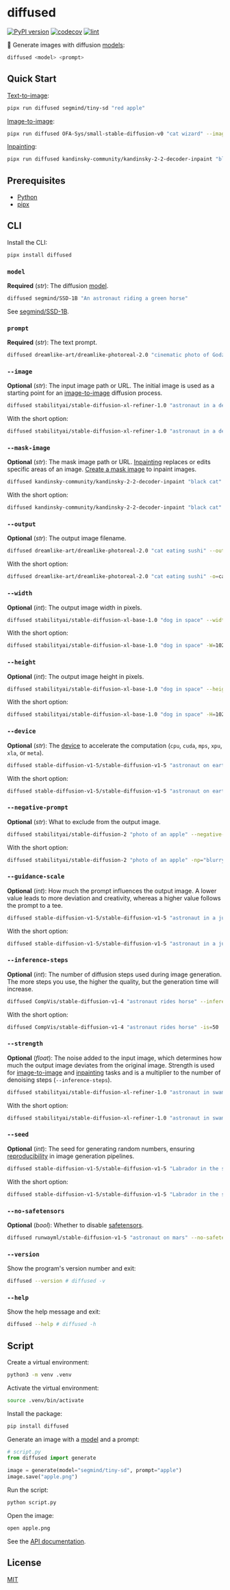 # diffused

[![PyPI version](https://badgen.net/pypi/v/diffused)](https://pypi.org/project/diffused/)
[![codecov](https://codecov.io/gh/ai-action/diffused/graph/badge.svg?token=fObC6rYkAJ)](https://codecov.io/gh/ai-action/diffused)
[![lint](https://github.com/ai-action/diffused/actions/workflows/lint.yml/badge.svg)](https://github.com/ai-action/diffused/actions/workflows/lint.yml)

🤗 Generate images with diffusion [models](https://huggingface.co/models):

```sh
diffused <model> <prompt>
```

## Quick Start

[Text-to-image](https://huggingface.co/docs/diffusers/using-diffusers/conditional_image_generation):

```sh
pipx run diffused segmind/tiny-sd "red apple"
```

[Image-to-image](https://huggingface.co/docs/diffusers/using-diffusers/img2img):

```sh
pipx run diffused OFA-Sys/small-stable-diffusion-v0 "cat wizard" --image=https://huggingface.co/datasets/huggingface/documentation-images/resolve/main/diffusers/cat.png
```

[Inpainting](https://huggingface.co/docs/diffusers/en/using-diffusers/inpaint):

```sh
pipx run diffused kandinsky-community/kandinsky-2-2-decoder-inpaint "black cat" --image=https://huggingface.co/datasets/huggingface/documentation-images/resolve/main/diffusers/inpaint.png --mask-image=https://huggingface.co/datasets/huggingface/documentation-images/resolve/main/diffusers/inpaint_mask.png
```

## Prerequisites

- [Python](https://www.python.org/)
- [pipx](https://pipx.pypa.io/)

## CLI

Install the CLI:

```sh
pipx install diffused
```

### `model`

**Required** (*str*): The diffusion [model](https://huggingface.co/models).

```sh
diffused segmind/SSD-1B "An astronaut riding a green horse"
```

See [segmind/SSD-1B](https://huggingface.co/segmind/SSD-1B).

### `prompt`

**Required** (*str*): The text prompt.

```sh
diffused dreamlike-art/dreamlike-photoreal-2.0 "cinematic photo of Godzilla eating sushi with a cat in a izakaya, 35mm photograph, film, professional, 4k, highly detailed"
```

### `--image`

**Optional** (*str*): The input image path or URL. The initial image is used as a starting point for an [image-to-image](https://huggingface.co/docs/diffusers/using-diffusers/img2img) diffusion process.

```sh
diffused stabilityai/stable-diffusion-xl-refiner-1.0 "astronaut in a desert" --image=https://huggingface.co/datasets/huggingface/documentation-images/resolve/main/diffusers/img2img-init.png
```

With the short option:

```sh
diffused stabilityai/stable-diffusion-xl-refiner-1.0 "astronaut in a desert" -i=./local/image.png
```

### `--mask-image`

**Optional** (*str*): The mask image path or URL. [Inpainting](https://huggingface.co/docs/diffusers/en/using-diffusers/inpaint) replaces or edits specific areas of an image. [Create a mask image](https://huggingface.co/docs/diffusers/en/using-diffusers/inpaint#create-a-mask-image) to inpaint images.

```sh
diffused kandinsky-community/kandinsky-2-2-decoder-inpaint "black cat" --image=https://huggingface.co/datasets/huggingface/documentation-images/resolve/main/diffusers/inpaint.png --mask-image=https://huggingface.co/datasets/huggingface/documentation-images/resolve/main/diffusers/inpaint_mask.png
```

With the short option:

```sh
diffused kandinsky-community/kandinsky-2-2-decoder-inpaint "black cat" -i=inpaint.png -mi=inpaint_mask.png
```

### `--output`

**Optional** (*str*): The output image filename.

```sh
diffused dreamlike-art/dreamlike-photoreal-2.0 "cat eating sushi" --output=cat.jpg
```

With the short option:

```sh
diffused dreamlike-art/dreamlike-photoreal-2.0 "cat eating sushi" -o=cat.jpg
```

### `--width`

**Optional** (*int*): The output image width in pixels.

```sh
diffused stabilityai/stable-diffusion-xl-base-1.0 "dog in space" --width=1024
```

With the short option:

```sh
diffused stabilityai/stable-diffusion-xl-base-1.0 "dog in space" -W=1024
```

### `--height`

**Optional** (*int*): The output image height in pixels.

```sh
diffused stabilityai/stable-diffusion-xl-base-1.0 "dog in space" --height=1024
```

With the short option:

```sh
diffused stabilityai/stable-diffusion-xl-base-1.0 "dog in space" -H=1024
```

### `--device`

**Optional** (*str*): The [device](https://pytorch.org/docs/stable/tensor_attributes.html#torch.device) to accelerate the computation (`cpu`, `cuda`, `mps`, `xpu`, `xla`, or `meta`).

```sh
diffused stable-diffusion-v1-5/stable-diffusion-v1-5 "astronaut on earth, 8k" --device=cuda
```

With the short option:

```sh
diffused stable-diffusion-v1-5/stable-diffusion-v1-5 "astronaut on earth, 8k" -d=cuda
```

### `--negative-prompt`

**Optional** (*str*): What to exclude from the output image.

```sh
diffused stabilityai/stable-diffusion-2 "photo of an apple" --negative-prompt="blurry, bright photo, red"
```

With the short option:

```sh
diffused stabilityai/stable-diffusion-2 "photo of an apple" -np="blurry, bright photo, red"
```

### `--guidance-scale`

**Optional** (*int*): How much the prompt influences the output image. A lower value leads to more deviation and creativity, whereas a higher value follows the prompt to a tee.

```sh
diffused stable-diffusion-v1-5/stable-diffusion-v1-5 "astronaut in a jungle" --guidance-scale=7.5
```

With the short option:

```sh
diffused stable-diffusion-v1-5/stable-diffusion-v1-5 "astronaut in a jungle" -gs=7.5
```

### `--inference-steps`

**Optional** (*int*): The number of diffusion steps used during image generation. The more steps you use, the higher the quality, but the generation time will increase.

```sh
diffused CompVis/stable-diffusion-v1-4 "astronaut rides horse" --inference-steps=50
```

With the short option:

```sh
diffused CompVis/stable-diffusion-v1-4 "astronaut rides horse" -is=50
```

### `--strength`

**Optional** (*float*): The noise added to the input image, which determines how much the output image deviates from the original image. Strength is used for [image-to-image](https://huggingface.co/docs/diffusers/using-diffusers/img2img#strength) and [inpainting](https://huggingface.co/docs/diffusers/using-diffusers/inpaint#strength) tasks and is a multiplier to the number of denoising steps (`--inference-steps`).

```sh
diffused stabilityai/stable-diffusion-xl-refiner-1.0 "astronaut in swamp" --image=https://huggingface.co/datasets/huggingface/documentation-images/resolve/main/diffusers/img2img-sdxl-init.png --strength=0.5
```

With the short option:

```sh
diffused stabilityai/stable-diffusion-xl-refiner-1.0 "astronaut in swamp" -i=image.png -s=0.5
```

### `--seed`

**Optional** (*int*): The seed for generating random numbers, ensuring [reproducibility](https://huggingface.co/docs/diffusers/using-diffusers/reusing_seeds) in image generation pipelines.

```sh
diffused stable-diffusion-v1-5/stable-diffusion-v1-5 "Labrador in the style of Vermeer" --seed=0
```

With the short option:

```sh
diffused stable-diffusion-v1-5/stable-diffusion-v1-5 "Labrador in the style of Vermeer" -S=1337
```

### `--no-safetensors`

**Optional** (*bool*): Whether to disable [safetensors](https://huggingface.co/docs/diffusers/main/en/using-diffusers/using_safetensors).

```sh
diffused runwayml/stable-diffusion-v1-5 "astronaut on mars" --no-safetensors
```

### `--version`

Show the program's version number and exit:

```sh
diffused --version # diffused -v
```

### `--help`

Show the help message and exit:

```sh
diffused --help # diffused -h
```

## Script

Create a virtual environment:

```sh
python3 -m venv .venv
```

Activate the virtual environment:

```sh
source .venv/bin/activate
```

Install the package:

```sh
pip install diffused
```

Generate an image with a [model](https://huggingface.co/segmind/tiny-sd) and a prompt:

```py
# script.py
from diffused import generate

image = generate(model="segmind/tiny-sd", prompt="apple")
image.save("apple.png")
```

Run the script:

```sh
python script.py
```

Open the image:

```sh
open apple.png
```

See the [API documentation](https://ai-action.github.io/diffused/diffused/generate.html).

## License

[MIT](https://github.com/ai-action/diffused/blob/master/LICENSE)
